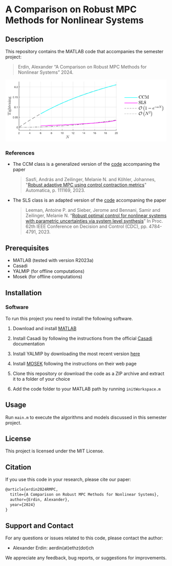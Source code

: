 # A Comparison on Robust MPC Methods for Nonlinear Systems

## Description

This repository contains the MATLAB code that accompanies the semester project:
> Erdin, Alexander “A Comparison on Robust MPC Methods for Nonlinear Systems”
> 2024.

![Project Image](figs/PQR_N_tightening.svg)

### References

- The CCM class is a generalized version of the [code](https://gitlab.ethz.ch/ics/RAMPC-CCM.git) accompaning the paper
  > Sasfi, András and Zeilinger, Melanie N. and Köhler, Johannes, "[Robust adaptive MPC using control contraction metrics](http://dx.doi.org/10.1016/j.automatica.2023.111169)"
  > Automatica, p. 111169, 2023.
- The SLS class is an adapted version of the [code](https://gitlab.ethz.ch/ics/nonlinear-parametric-SLS.git) accompaning the paper
  > Leeman, Antoine P. and Sieber, Jerome and Bennani, Samir and Zeilinger, Melanie N. “[Robust optimal control for nonlinear systems with parametric uncertainties via system level synthesis](https://arxiv.org/abs/2304.00752)”
  > In Proc. 62th IEEE Conference on Decision and Control (CDC), pp. 4784-4791, 2023.

## Prerequisites

- MATLAB (tested with version R2023a)
- Casadi
- YALMIP (for offline computations)
- Mosek  (for offline computations)

## Installation

### Software

To run this project you need to install the following software.

1. Download and install [MATLAB](https://www.mathworks.com/products/matlab.html)

2. Install Casadi by following the instructions from the official [Casadi](https://web.casadi.org/get/) documentation

3. Install YALMIP by downloading the most recent version [here](https://yalmip.github.io/tutorial/installation/)

4. Install [MOSEK](https://docs.mosek.com/latest/install/installation.html) following the instructions on their web page

5. Clone this repository or download the code as a ZIP archive and extract it to a folder of your choice

6. Add the code folder to your MATLAB path by running `initWorkspace.m`

## Usage

Run `main.m` to execute the algorithms and models discussed in this semester project.

## License

This project is licensed under the MIT License.

## Citation

If you use this code in your research, please cite our paper:

```text
@article{erdin2024RMPC,
  title={A Comparison on Robust MPC Methods for Nonlinear Systems},
  author={Erdin, Alexander},
  year={2024}
}
```
  
## Support and Contact

For any questions or issues related to this code, please contact the author:

- Alexander Erdin: aerdin(at)ethz(dot)ch

We appreciate any feedback, bug reports, or suggestions for improvements.
